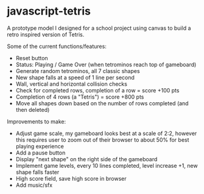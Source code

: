 # javascript-tetris
A prototype model I designed for a school project using canvas to build a retro inspired version of Tetris.

Some of the current functions/features:
- Reset button
- Status: Playing / Game Over (when tetrominos reach top of gameboard)
- Generate random tetrominos, all 7 classic shapes
- New shape falls at a speed of 1 line per second
- Wall, vertical and horizontal collision checks
- Check for completed rows, completion of a row = score +100 pts
- Completion of 4 rows (a "Tetris") = score +800 pts
- Move all shapes down based on the number of rows completed (and then deleted)

Improvements to make:
- Adjust game scale, my gameboard looks best at a scale of 2:2, however this requires user to zoom out of their browser to about 50% for best playing experience
- Add a pause button
- Display "next shape" on the right side of the gameboard 
- Implement game levels, every 10 lines completed, level increase +1, new shape falls faster
- High score field, save high score in browser
- Add music/sfx

